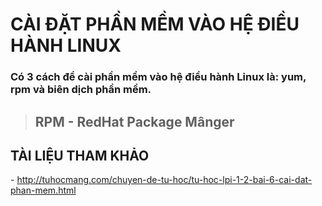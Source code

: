 # CÀI ĐẶT PHẦN MỀM VÀO HỆ ĐIỀU HÀNH LINUX
### Có 3 cách để cài phần mềm vào hệ điều hành Linux là: yum, rpm và biên dịch phần mềm.  

> ## RPM - RedHat Package Mânger


## TÀI LIỆU THAM KHẢO
\- http://tuhocmang.com/chuyen-de-tu-hoc/tu-hoc-lpi-1-2-bai-6-cai-dat-phan-mem.html  

